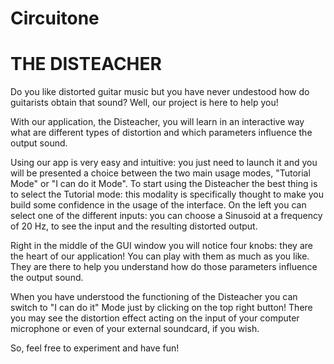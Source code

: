 # Circuitone
# THE DISTEACHER

Do you like distorted guitar music but you have never undestood how do guitarists obtain that sound? Well, our project is here to help you!

With our application, the Disteacher, you will learn in an interactive way what are different types of distortion and which parameters influence the output sound.

Using our app is very easy and intuitive: you just need to launch it and you will be presented a choice between the two main usage modes, "Tutorial Mode" or "I can do it Mode". To start using the Disteacher the best thing is to select the Tutorial mode: this modality is specifically thought to make you build some confidence in the usage of the interface. On the left you can select one of the different inputs: you can choose a Sinusoid at a frequency of 20 Hz, to see the input and the resulting distorted output.

Right in the middle of the GUI window you will notice four knobs: they are the heart of our application! You can play with them as much as you like. They are there to help you understand how do those parameters influence the output sound.

When you have understood the functioning of the Disteacher you can switch to "I can do it" Mode just by clicking on the top right button! There you may see the distortion effect acting on the input of your computer microphone or even of your external soundcard, if you wish.

So, feel free to experiment and have fun!
